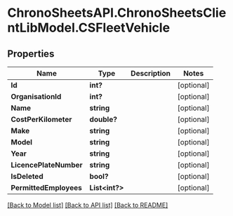 # ChronoSheetsAPI.ChronoSheetsClientLibModel.CSFleetVehicle
## Properties

Name | Type | Description | Notes
------------ | ------------- | ------------- | -------------
**Id** | **int?** |  | [optional] 
**OrganisationId** | **int?** |  | [optional] 
**Name** | **string** |  | [optional] 
**CostPerKilometer** | **double?** |  | [optional] 
**Make** | **string** |  | [optional] 
**Model** | **string** |  | [optional] 
**Year** | **string** |  | [optional] 
**LicencePlateNumber** | **string** |  | [optional] 
**IsDeleted** | **bool?** |  | [optional] 
**PermittedEmployees** | **List&lt;int?&gt;** |  | [optional] 

[[Back to Model list]](../README.md#documentation-for-models) [[Back to API list]](../README.md#documentation-for-api-endpoints) [[Back to README]](../README.md)

